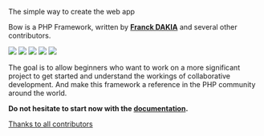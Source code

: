 The simple way to create the web app

Bow is a PHP Framework, written by **[Franck DAKIA](http://github.com/papac)** and several other contributors.

<a href="https://bowphp.com" title="docs"><img src="https://img.shields.io/badge/docs-read%20docs-blue.svg?style=flat-square"/></a>
<a href="https://packagist.org/packages/bowphp/framework" title="version"><img src="https://img.shields.io/packagist/v/bowphp/framework.svg?style=flat-square"/></a>
<a href="https://packagist.org/packages/bowphp/app" title="version"><img src="https://img.shields.io/packagist/v/bowphp/app.svg?style=flat-square"/></a>
<a href="https://github.com/bowphp/app/blob/master/LICENSE" title="license"><img src="https://img.shields.io/github/license/mashape/apistatus.svg?style=flat-square"/></a>
<a href="https://travis-ci.org/bowphp/app" title="Travis branch"><img src="https://img.shields.io/travis/bowphp/app/master.svg?style=flat-square"/></a>

The goal is to allow beginners who want to work on a more significant project to get started and understand the workings of collaborative development. And make this framework a reference in the PHP community around the world.

**Do not hesitate to start now with the [documentation](https://bowphp.com).**

[Thanks to all contributors](https://github.com/bowphp/app/graphs/contributors)
